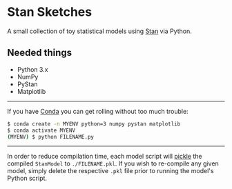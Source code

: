 # Stan Sketches

A small collection of toy statistical models using [Stan](http://mc-stan.org/) via Python.

Needed things
---
  * Python 3.x
  * NumPy
  * PyStan
  * Matplotlib
---
If you have [Conda](https://anaconda.org/) you can get rolling without too much trouble:
```bash
$ conda create -n MYENV python=3 numpy pystan matplotlib
$ conda activate MYENV
(MYENV) $ python FILENAME.py
```
---
In order to reduce compilation time, each model script will [pickle](https://docs.python.org/3/library/pickle.html) the compiled `StanModel` to `./FILENAME.pkl`. If you wish to re-compile any given model, simply delete the respective `.pkl` file prior to running the model's Python script.
